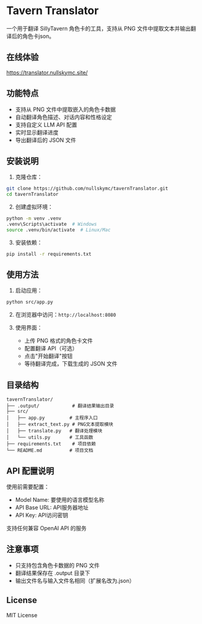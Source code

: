 # Tavern Translator

一个用于翻译 SillyTavern 角色卡的工具，支持从 PNG 文件中提取文本并输出翻译后的角色卡json。

## 在线体验

<https://translator.nullskymc.site/>

## 功能特点

- 支持从 PNG 文件中提取嵌入的角色卡数据
- 自动翻译角色描述、对话内容和性格设定
- 支持自定义 LLM API 配置
- 实时显示翻译进度
- 导出翻译后的 JSON 文件

## 安装说明

1. 克隆仓库：
```bash
git clone https://github.com/nullskymc/tavernTranslator.git
cd tavernTranslator
```

2. 创建虚拟环境：
```bash
python -m venv .venv
.venv\Scripts\activate  # Windows
source .venv/bin/activate  # Linux/Mac
```

3. 安装依赖：
```bash
pip install -r requirements.txt
```

## 使用方法

1. 启动应用：
```bash
python src/app.py
```

2. 在浏览器中访问：`http://localhost:8080`

3. 使用界面：
   - 上传 PNG 格式的角色卡文件
   - 配置翻译 API（可选）
   - 点击"开始翻译"按钮
   - 等待翻译完成，下载生成的 JSON 文件

## 目录结构

```
tavernTranslator/
├── .output/            # 翻译结果输出目录
├── src/
│   ├── app.py         # 主程序入口
│   ├── extract_text.py # PNG文本提取模块
│   ├── translate.py   # 翻译处理模块
│   └── utils.py       # 工具函数
├── requirements.txt    # 项目依赖
└── README.md          # 项目文档
```

## API 配置说明

使用前需要配置：
- Model Name: 要使用的语言模型名称
- API Base URL: API服务器地址
- API Key: API访问密钥

支持任何兼容 OpenAI API 的服务

## 注意事项

- 只支持包含角色卡数据的 PNG 文件
- 翻译结果保存在 .output 目录下
- 输出文件名与输入文件名相同（扩展名改为.json）

## License

MIT License
